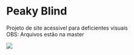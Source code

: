 # Peaky Blind
Projeto de site acessivel para deficientes visuais </br>
OBS: Arquivos estão na master </br>

<img src="https://www.hostinger.com.br/tutoriais/wp-content/uploads/sites/12/2019/08/O-que-e-site-1.png">
